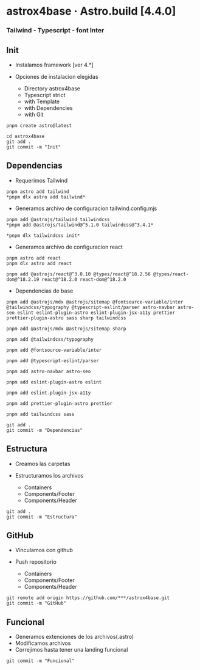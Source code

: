 # astrox4base &middot; Astro.build [4.4.0]
### **Tailwind - Typescript - font Inter**

## Init

- Instalamos framework [ver 4.*]

- Opciones de instalacion elegidas

  * Directory astrox4base
  * Typescript strict
  * with Template
  * with Dependencies
  * with Git

````
pnpm create astro@latest
````
````
cd astrox4base
git add .
git commit -m "Init"
````

## Dependencias

- Requerimos Tailwind
````
pnpm astro add tailwind
*pnpm dlx astro add tailwind*
````

- Generamos archivo de configuracion tailwind.config.mjs
````
pnpm add @astrojs/tailwind tailwindcss
*pnpm add @astrojs/tailwind@^5.1.0 tailwindcss@^3.4.1*

*pnpm dlx tailwindcss init*
````

- Generamos archivo de configuracion react
````
pnpm astro add react
pnpm dlx astro add react

pnpm add @astrojs/react@^3.0.10 @types/react@^18.2.56 @types/react-dom@^18.2.19 react@^18.2.0 react-dom@^18.2.0
````

- Dependencias de base
````
pnpm add @astrojs/mdx @astrojs/sitemap @fontsource-variable/inter @tailwindcss/typography @typescript-eslint/parser astro-navbar astro-seo eslint eslint-plugin-astro eslint-plugin-jsx-a11y prettier prettier-plugin-astro sass sharp tailwindcss
````
````
pnpm add @astrojs/mdx @astrojs/sitemap sharp
````
````
pnpm add @tailwindcss/typography
````
````
pnpm add @fontsource-variable/inter
````
````
pnpm add @typescript-eslint/parser
````
````
pnpm add astro-navbar astro-seo
````
````
pnpm add eslint-plugin-astro eslint
````
````
pnpm add eslint-plugin-jsx-a11y
````
````
pnpm add prettier-plugin-astro prettier
````
````
pnpm add tailwindcss sass
````
````
git add .
git commit -m "Dependencias"
````

## Estructura

- Creamos las carpetas
- Estructuramos los archivos

  * Containers
  * Components/Footer
  * Components/Header

````
git add .
git commit -m "Estructura"
````

## GitHub

- Vinculamos con github
- Push repositorio

  * Containers
  * Components/Footer
  * Components/Header

````
git remote add origin https://github.com/***/astrox4base.git
git commit -m "GitHub"
````

## Funcional

- Generamos extenciones de los archivos(.astro)
- Modificamos archivos
- Correjimos hasta tener una landing funcional

````
git commit -m "Funcional"
````
